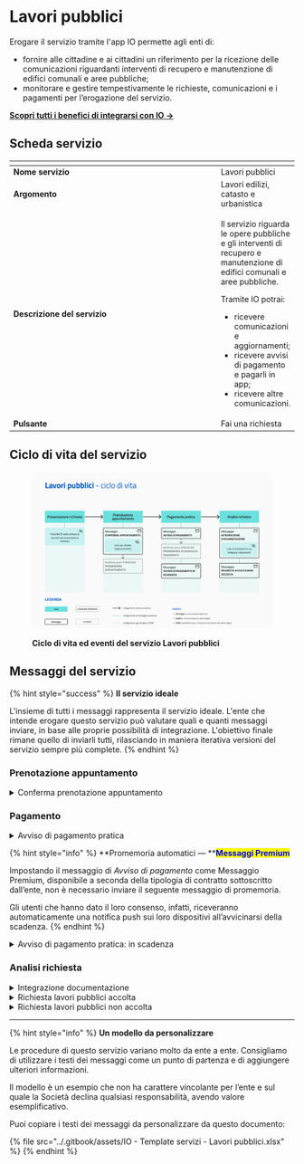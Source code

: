 # Lavori pubblici

Erogare il servizio tramite l'app IO permette agli enti di:

* fornire alle cittadine e ai cittadini un riferimento per la ricezione delle comunicazioni riguardanti interventi di recupero e manutenzione di edifici comunali e aree pubbliche;
* monitorare e gestire tempestivamente le richieste, comunicazioni e i pagamenti per l’erogazione del servizio.

[**Scopri tutti i benefici di integrarsi con IO →** ](https://docs.pagopa.it/manuale-servizi/lapp-io/cose-io-e-qual-e-il-suo-obiettivo#perche-un-ente-dovrebbe-integrarsi-con-io)

## Scheda servizio <a href="#scheda-servizio" id="scheda-servizio"></a>

<table data-header-hidden><thead><tr><th width="373"></th><th></th></tr></thead><tbody><tr><td><strong>Nome servizio</strong></td><td>Lavori pubblici</td></tr><tr><td><strong>Argomento</strong></td><td>Lavori edilizi, catasto e urbanistica</td></tr><tr><td><strong>Descrizione del servizio</strong></td><td><p>Il servizio riguarda le opere pubbliche e gli interventi di recupero e manutenzione di edifici comunali e aree pubbliche.</p><p></p><p>Tramite IO potrai:</p><ul><li>ricevere comunicazioni e aggiornamenti;</li><li>ricevere avvisi di pagamento e pagarli in app;</li><li>ricevere altre comunicazioni.</li></ul></td></tr><tr><td><strong>Pulsante</strong></td><td>Fai una richiesta</td></tr></tbody></table>

## Ciclo di vita del servizio

<figure><img src="../.gitbook/assets/image (5).png" alt=""><figcaption><p><strong>Ciclo di vita ed eventi del servizio Lavori pubblici</strong></p></figcaption></figure>

## Messaggi del servizio

{% hint style="success" %}
**Il servizio ideale**

L'insieme di tutti i messaggi rappresenta il servizio ideale. L'ente che intende erogare questo servizio può valutare quali e quanti messaggi inviare, in base alle proprie possibilità di integrazione. L'obiettivo finale rimane quello di inviarli tutti, rilasciando in maniera iterativa versioni del servizio sempre più complete.
{% endhint %}

### Prenotazione appuntamento

<details>

<summary>Conferma prenotazione appuntamento</summary>

:sparkles:<mark style="color:blue;">**Messaggio Premium**</mark> — Se hai un contratto Premium, ti consigliamo di configurare questo messaggio con promemoria Premium: i destinatari verranno avvisati dell‘avvicinarsi dell'appuntamento tramite notifica push.

***

**🖋 Titolo del messaggio:** Il tuo appuntamento

🗒 **Testo del messaggio**:&#x20;

Hai prenotato un appuntamento per \<oggetto dell’appuntamento>.

**Dove**: \<indirizzo>

**Quando**: \<gg/mm/aaaa> alle \<hh:mm>

Per ulteriori informazioni, (visita questo sito)\[URL].&#x20;

**🪄 Pulsante**: Disdici appuntamento

***

**Destinatari**: Tutti i cittadini che hanno richiesto appuntamento per pratiche di intervento su edifici comunali e aree pubbliche di competenza dell’Ufficio.

**Quando inviarlo**: Quando l’appuntamento è confermato.

**User story**: Come cittadino voglio ricevere una conferma quando l’appuntamento viene confermato dall’ente.

</details>

### Pagamento

<details>

<summary>Avviso di pagamento pratica</summary>

:sparkles: <mark style="color:blue;">**Messaggio Premium**</mark> — Se hai un contratto Premium, ti consigliamo di configurare questo messaggio con promemoria Premium: i destinatari verranno avvisati dell‘avvicinarsi della scadenza tramite notifica push.

***

**🖋 Titolo del messaggio:** Hai un nuovo avviso di pagamento

🗒 **Testo del messaggio**:

C'è un avviso da pagare intestato a \<nome> \<cognome> e relativo a \<causale>.

**Devi pagare:** <00,00> €

**Entro il:** \<gg/mm/aaaa>

Puoi pagare direttamente in app premendo “Vedi Avviso”, oppure tramite tutti i canali di pagamento della piattaforma pagoPA e le altre modalità di pagamento offerte dell'ente creditore.

Se hai già provveduto a pagare l'avviso ignora questo messaggio.

Per maggiori informazioni o per richiedere assistenza, contattaci tramite i canali che trovi nella scheda servizio.

In fase di pagamento, se previsto dall'ente, l'importo riportato nel messaggio potrebbe subire variazioni.

**🪄 Pulsante**: Vedi Avviso

***

**Destinatari**: Tutti i cittadini che hanno una pratica aperta a proprio nome per richieste di competenza dell’Ufficio.

**Quando inviarlo**: Quando, ricevuta la richiesta, è necessario procedere al pagamento delle spese per la pratica richiesta.

**User story**: Come cittadino voglio ricevere comunicazione quando è possibile procedere al pagamento.

</details>

{% hint style="info" %}
**Promemoria automatici — **<mark style="color:blue;">**Messaggi Premium**</mark>

Impostando il messaggio di _Avviso di pagamento_ come Messaggio Premium, disponibile a seconda della tipologia di contratto sottoscritto dall’ente, non è necessario inviare il seguente messaggio di promemoria.

Gli utenti che hanno dato il loro consenso, infatti, riceveranno automaticamente una notifica push sui loro dispositivi all’avvicinarsi della scadenza.
{% endhint %}

<details>

<summary>Avviso di pagamento pratica: in scadenza</summary>

**🖋 Titolo del messaggio:** Hai un pagamento in scadenza

🗒 **Testo del messaggio**:&#x20;

Il tuo pagamento per \<causale> sta per scadere.

Se hai già provveduto a pagare l’avviso ignora questo messaggio.

**🪄 Pulsante**: Vedi Avviso

***

**Destinatari**: Tutti i cittadini che hanno una pratica aperta a proprio nome per richieste di competenza dell’Ufficio.

**Quando inviarlo**: Quando il pagamento è prossimo alla scadenza.

**User story**: Come cittadino voglio ricevere un promemoria per i pagamenti in scadenza.

</details>

### Analisi richiesta

<details>

<summary>Integrazione documentazione</summary>

**🖋 Titolo del messaggio:** Richiesta di integrazione

🗒 **Testo del messaggio**:&#x20;

Per elaborare la tua richiesta di \<oggetto della richiesta>, abbiamo bisogno di ricevere entro il \<gg/mm/aaaa> altri documenti.

Per aggiungere i documenti alla tua richiesta, \[visita questo sito]\(URL).

**🪄 Pulsante**: Aggiungi documenti

***

**Destinatari**: Tutti i cittadini che hanno una pratica aperta a proprio nome per richieste di competenza dell’Ufficio.

**Quando inviarlo**: Quando l’ente ha bisogno di ulteriori documenti per l’elaborazione della richiesta.

**User story**: Come cittadino voglio ricevere aggiornamenti sullo stato di avanzamento della mia richiesta.

</details>

<details>

<summary>Richiesta lavori pubblici accolta</summary>

**🖋 Titolo del messaggio:** La tua richiesta è stata accolta

🗒 **Testo del messaggio**:&#x20;

La tua richiesta di \<oggetto della richiesta> è stata accolta.

Per ulteriori informazioni, \[visita questo sito]\(URL)

**🪄 Pulsante**: n/a

***

**Destinatari**: Tutti i cittadini che hanno una pratica aperta a proprio nome per richieste di competenza dell’Ufficio.

**Quando inviarlo**: Quando l’ente accoglie la richiesta.

**User story**: Come cittadino voglio ricevere aggiornamenti sullo stato di avanzamento della mia richiesta.

</details>

<details>

<summary>Richiesta lavori pubblici non accolta</summary>

**🖋 Titolo del messaggio:** La tua richiesta non è stata accolta

🗒 **Testo del messaggio**:&#x20;

La tua richiesta di \<oggetto della richiesta> non è stata accolta.

Per ulteriori informazioni, \[visita questo sito]\(URL)

**🪄 Pulsante**: n/a

***

**Destinatari**: Tutti i cittadini che hanno una pratica aperta a proprio nome per richieste di competenza dell’Ufficio.

**Quando inviarlo**: Quando l’ente rigetta la richiesta.

**User story**: Come cittadino voglio ricevere aggiornamenti sullo stato di avanzamento della mia richiesta.

</details>

***

{% hint style="info" %}
**Un modello da personalizzare**

Le procedure di questo servizio variano molto da ente a ente. Consigliamo di utilizzare i testi dei messaggi come un punto di partenza e di aggiungere ulteriori informazioni.&#x20;

Il modello è un esempio che non ha carattere vincolante per l’ente e sul quale la Società declina qualsiasi responsabilità, avendo valore esemplificativo.

Puoi copiare i testi dei messaggi da personalizzare da questo documento:&#x20;

{% file src="../.gitbook/assets/IO - Template servizi - Lavori pubblici.xlsx" %}
{% endhint %}

